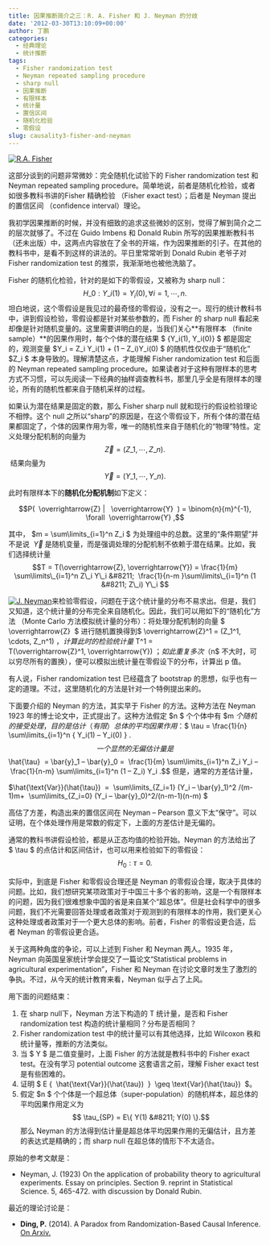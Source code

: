 ```yaml
---
title: 因果推断简介之三：R. A. Fisher 和 J. Neyman 的分歧
date: '2012-03-30T13:10:09+00:00'
author: 丁鹏
categories:
  - 经典理论
  - 统计推断
tags:
  - Fisher randomization test
  - Neyman repeated sampling procedure
  - sharp null
  - 因果推断
  - 有限样本
  - 统计量
  - 置信区间
  - 随机化检验
  - 零假设
slug: causality3-fisher-and-neyman
---
```


[![R.A. Fisher](https://cos.name/wp-content/uploads/2012/03/R.A.-Fisher-210x300.jpg)](https://cos.name/wp-content/uploads/2012/03/R.A.-Fisher.jpg)
  
这部分谈到的问题非常微妙：完全随机化试验下的 Fisher randomization test 和 Neyman repeated sampling procedure。简单地说，前者是随机化检验，或者如很多教科书讲的Fisher 精确检验 （Fisher exact test）；后者是 Neyman 提出的置信区间 （confidence interval）理论。

我初学因果推断的时候，并没有细致的追求这些微妙的区别，觉得了解到简介之二的层次就够了。不过在 Guido Imbens 和 Donald Rubin 所写的因果推断教科书（还未出版）中，这两点内容放在了全书的开端，作为因果推断的引子。在其他的教科书中，是看不到这样的讲法的。平日里常常听到 Donald Rubin 老爷子对 Fisher randomization test 的推崇，我渐渐地也被他洗脑了。

Fisher 的随机化检验，针对的是如下的零假设，又被称为 sharp null：  $$H\_0 : Y\_i(1) = Y_i(0), \forall i = 1,\cdots,n.$$ 坦白地说，这个零假设是我见过的最奇怪的零假设，没有之一。现行的统计教科书中，讲到假设检验，零假设都是针对某些参数的，而 Fisher 的 sharp null 看起来却像是针对随机变量的。这里需要讲明白的是，当我们关心**有限样本 （finite sample）**的因果作用时，每个个体的潜在结果 $ \{Y\_i(1), Y\_i(0)\} $ 都是固定的，观测变量 $Y\_i = Z\_i Y\_i(1) + (1 &#8211; Z\_i)Y\_i(0) $ 的随机性仅仅由于“随机化” $Z\_i $ 本身导致的。理解清楚这点，才能理解 Fisher randomization test 和后面的 Neyman repeated sampling procedure。如果读者对于这种有限样本的思考方式不习惯，可以先阅读一下经典的抽样调查教科书，那里几乎全是有限样本的理论，所有的随机性都来自于随机采样的过程。

如果认为潜在结果是固定的数，那么 Fisher sharp null 就和现行的假设检验理论不相悖。这个 null 之所以“sharp”的原因是，在这个零假设下，所有个体的潜在结果都固定了，个体的因果作用为零，唯一的随机性来自于随机化的“物理”特性。定义处理分配机制的向量为 $$ \overrightarrow{Z} = (Z\_1, \cdots, Z\_n).$$  结果向量为 $$\overrightarrow{Y} = (Y\_1, \cdots, Y\_n).$$

此时有限样本下的**随机化分配机制**如下定义：

$$P(  \overrightarrow{Z} |   \overrightarrow{Y}  ) = \binom{n}{m}^{-1}, \forall  \overrightarrow{Y} ,$$

其中， $m = \sum\limits\_{i=1}^n Z\_i $ 为处理组中的总数。这里的“条件期望”并不是说  $ \overrightarrow{Y}  $ 是随机变量，而是强调处理的分配机制不依赖于潜在结果。比如，我们选择统计量 $$T = T(\overrightarrow{Z}, \overrightarrow{Y}) = \frac{1}{m} \sum\limits\_{i=1}^n Z\_i Y\_i &#8211;  \frac{1}{n-m }\sum\limits\_{i=1}^n (1 &#8211; Z\_i) Y\_i $$
  
[![J. Neyman](https://cos.name/wp-content/uploads/2012/03/J.-Neyman-228x300.jpg)](https://cos.name/wp-content/uploads/2012/03/J.-Neyman.jpg)来检验零假设，问题在于这个统计量的分布不易求出。但是，我们又知道，这个统计量的分布完全来自随机化。因此，我们可以用如下的“随机化”方法 （Monte Carlo 方法模拟统计量的分布）：将处理分配机制的向量 $ \overrightarrow{Z}  $ 进行随机置换得到$ \overrightarrow{Z}^1 = (Z\_1^1, \cdots, Z\_n^1) $，计算此时的检验统计量 $ T^1 = T(\overrightarrow{Z}^1, \overrightarrow{Y}) $；如此重复多次（$n$ 不大时，可以穷尽所有的置换），便可以模拟出统计量在零假设下的分布，计算出 p 值。

有人说，Fisher randomization test 已经蕴含了 bootstrap 的思想，似乎也有一定的道理。不过，这里随机化的方法是针对一个特例提出来的。

下面要介绍的 Neyman 的方法，其实早于 Fisher 的方法。这种方法在 Neyman 1923 年的博士论文中，正式提出了。这种方法假定 $n $ 个个体中有 $m $个随机的接受处理，目的是估计（有限）总体的平均因果作用：$$ \tau = \frac{1}{n} \sum\limits\_{i=1}^n \{ Y\_i(1) &#8211; Y\_i(0) \} .$$ 一个显然的无偏估计量是  $$\hat{\tau}  = \bar{y}\_1 &#8211; \bar{y}\_0 =  \frac{1}{m} \sum\limits\_{i=1}^n Z\_i Y\_i &#8211;  \frac{1}{n-m} \sum\limits\_{i=1}^n (1 &#8211; Z\_i) Y_i .$$ 但是，通常的方差估计量，

$\hat{\text{Var}}(\hat{\tau})  =  \sum\limits\_{Z\_i=1} (Y\_i &#8211; \bar{y}\_1)^2 /(m-1)m+  \sum\limits\_{Z\_i=0} (Y\_i &#8211; \bar{y}\_0)^2/(n-m-1)(n-m) $

高估了方差，构造出来的置信区间在 Neyman &#8211; Pearson 意义下太“保守”。可以证明，在个体处理作用是常数的假定下，上面的方差估计是无偏的。

通常的教科书讲假设检验，都是从正态均值的检验开始。Neyman 的方法给出了 $ \tau $ 的点估计和区间估计，也可以用来检验如下的零假设：$$H_0:  \tau = 0.$$

实际中，到底是 Fisher 和零假设合理还是 Neyman 的零假设合理，取决于具体的问题。比如，我们想研究某项政策对于中国三十多个省的影响，这是一个有限样本的问题，因为我们很难想象中国的省是来自某个“超总体”。但是社会科学中的很多问题，我们不光需要回答处理或者政策对于观测到的有限样本的作用，我们更关心这种处理或者政策对于一个更大总体的影响。前者，Fisher 的零假设更合适，后者 Neyman 的零假设更合适。

关于这两种角度的争论，可以上述到 Fisher 和 Neyman 两人。1935 年，Neyman 向英国皇家统计学会提交了一篇论文“Statistical problems in agricultural experimentation”，Fisher 和 Neyman 在讨论文章时发生了激烈的争执。不过，从今天的统计教育来看，Neyman 似乎占了上风。

用下面的问题结束：

  1. 在 sharp null下，Neyman 方法下构造的 T 统计量，是否和 Fisher randomization test 构造的统计量相同？分布是否相同？
  2. Fisher randomization test 中的统计量可以有其他选择，比如 Wilcoxon 秩和统计量等，推断的方法类似。
  3. 当 $ Y $ 是二值变量时，上面 Fisher 的方法就是教科书中的 Fisher exact test。在没有学习 potential outcome 这套语言之前，理解 Fisher exact test 是有些困难的。
  4. 证明 $ E \{  \hat{\text{Var}}(\hat{\tau})  \}  \geq \text{Var}(\hat{\tau})  $。
  5. 假定 $n $ 个个体是一个超总体（super-population）的随机样本，超总体的平均因果作用定义为 $$ \tau_{SP} = E\{ Y(1) &#8211; Y(0) \}.$$ 那么 Neyman 的方法得到估计量是超总体平均因果作用的无偏估计，且方差的表达式是精确的；而 sharp null 在超总体的情形下不太适合。

<div>
</div>

<div>
</div>

<div>
  原始的参考文献是：
</div>

<div>
  <ul>
    <li>
      Neyman, J. (1923) On the application of probability theory to agricultural experiments. Essay on principles. Section 9. reprint in Statistical Science. 5, 465-472. with discussion by Donald Rubin.
    </li>
  </ul>
  
  <p>
    最近的理论讨论是：
  </p>
  
  <ul>
    <li>
      <b style="color: #141414">Ding, P.</b><span style="color: #141414"> (2014). </span>A Paradox from Randomization-Based Causal Inference<span style="color: #141414">. <a href="http://arxiv.org/abs/1402.0142" target="_blank">On Arxiv.</a></span>
    </li>
  </ul>
</div>

<div>
</div>

&nbsp;
